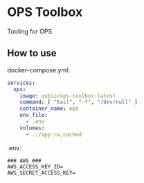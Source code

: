 # OPS Toolbox
Tooling for OPS

## How to use

docker-compose.yml:
```yaml
services:
  ops:
    image: qubiz/ops-toolbox:latest
    command: [ "tail", "-f", "/dev/null" ]
    container_name: ops
    env_file:
      - .env
    volumes:
      - .:/app:rw,cached
```

.env:
```
### AWS ###
AWS_ACCESS_KEY_ID=
AWS_SECRET_ACCESS_KEY=
```

